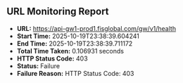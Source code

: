 ## URL Monitoring Report

- **URL:** https://api-gw1-prod1.fisglobal.com/gw/v1/health
- **Start Time:** 2025-10-19T23:38:39.604241
- **End Time:** 2025-10-19T23:38:39.711172
- **Total Time Taken:** 0.106931 seconds
- **HTTP Status Code:** 403
- **Status:** Failure
- **Failure Reason:** HTTP Status Code: 403
